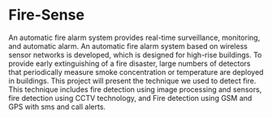 # Fire-Sense
An automatic fire alarm system provides real-time surveillance, monitoring, and automatic alarm. An automatic fire alarm system based on wireless sensor networks is developed, which is designed for high-rise buildings. To provide early extinguishing of a fire disaster, large numbers of detectors that periodically measure smoke concentration or temperature are deployed in buildings. This project will present the technique we used to detect fire. This technique includes fire detection using image processing and sensors, fire detection using CCTV technology, and Fire detection using GSM and GPS with sms and call alerts.
